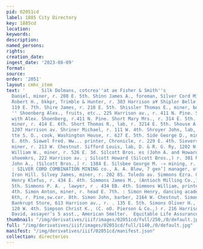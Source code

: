 ```yaml
---
pid: 02051cd
label: 1885 City Directory
key: 1885cd
location: 
keywords: 
description: 
named_persons: 
rights: 
creation_date: 
ingest_date: '2023-08-09'
format: 
source: 
order: '2051'
layout: cmhc_item
text: '      Silk Dolmans, cotcrea''at ae Fisher & Smith''s                           Shine
  Daniel, miner, r. 208 E. 5th. Shinn James A., foreman, Silver Cord Mine. : Shipley
  Robert H., bkkpr, Trimble & Hunter, r. 303 Harrison a¥ Shiplor Belle Mrs., + ¥.
  119 E. 7th. Shire James, r. 218 E. 5th. Shissler Thomas E., miner, bds. 804 E. 6th.
  '' Shoenberg Alex., fruits, etc., 225 Harrison av., r. 411 N. Pine. Shoenberg Samuel,
  with Alex. Shoenberg, r.411 N. Pine. Short Mary Mrs., r. 314 E. 5th. Short Thomas,
  miner, r. 414 E. 6th. Short Thomas R., lab, r. 3214 E. 5th. Shouse A. J. Mrs., r.
  1207 Harrison av. Shriner Michael, r. 111 W. 4th. Shroyer John, lab, American Smelter.
  tte S. O., cook, Washington House, r. 627 E. 5th. Side George D., miner, bds. 323
  E. 6th. Siowel Fred. Ww... printer, Chronicle, r. 229 E. 4th. Sievers Henry D.,
  miner, r. 213 W. Chestnut. Sifford Louis, lab, D. & R. G. Ry, 1202 N. Poplar. Sights
  William W., miner, r. 526 E. 3d. Silcott Bros. es (John A. and Howard,) boot and
  shoemkrs, 222 Harrison av. ; Silcott Howard (Silcott Bros.,) r. 301 N. Poplar. Silcott
  John A., (Silcott Bros.,) r. 1384 E. Silsbee George M. -» mining, r. 800 E. 9th.
  : SILVER CORD COMBINATION MINING co., A. A. Blow, 7 gen’] manager, office and_ mine,
  Iron Hill. Silvey James, miner, r. 202 8S. Toledo av. Simmons Ezra. G., barkpr,
  Henry Klefus, r. 434 E. 4th. Simmons James M., (Antioch Milling Co.,) r. 316 E.
  5th. Simmons P. A. , lawyer, r . 434 EB. 4th. Simmons William, printer, r. 434 E.
  4th. Simon Anton, miner, r. head E. 7th. : Simon Henry, dancing academy, 134 E.
  6th, r. Pine,sw.cor. 8th. Simon John, barber, 2164 W. Chestnut. Simon Sigmund, manager
  Bankrupt Store, 613 Harrison av., r. . 135 E. 5th. Simons Oliver H., physician,
  120 W. 4th. Simpson Christ K., (C. oO. Pierson & Co.,) r. 216 Harrison av. Simpson
  David, assayer’s 5 asst., American Smelter.  Equitable Life Assurance Co,, °°” sczer."*    '
thumbnail: "/img/derivatives/iiif/images/02051cd/full/250,/0/default.jpg"
full: "/img/derivatives/iiif/images/02051cd/full/1140,/0/default.jpg"
manifest: "/img/derivatives/iiif/02051cd/manifest.json"
collection: directories
---
```

